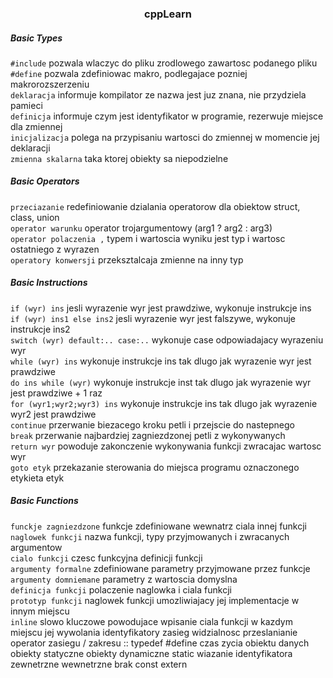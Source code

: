 <h3 align="center">cppLearn</h3>
<h5>Basic Types</h5>

`#include` pozwala wlaczyc do pliku zrodlowego zawartosc podanego pliku  
`#define` pozwala zdefiniowac makro, podlegajace pozniej makrorozszerzeniu  
`deklaracja` informuje kompilator ze nazwa jest juz znana, nie przydziela pamieci  
`definicja` informuje czym jest identyfikator w programie, rezerwuje miejsce dla zmiennej  
`inicjalizacja` polega na przypisaniu wartosci do zmiennej w momencie jej deklaracji  
`zmienna skalarna` taka ktorej obiekty sa niepodzielne

<h5>Basic Operators</h5>

`przeciazanie` redefiniowanie dzialania operatorow dla obiektow struct, class, union  
`operator warunku` operator trojargumentowy (arg1 ? arg2 : arg3)  
`operator polaczenia ,` typem i wartoscia wyniku jest typ i wartosc ostatniego z wyrazen  
`operatory konwersji` przeksztalcaja zmienne na inny typ

<h5>Basic Instructions</h5>

`if (wyr) ins` jesli wyrazenie wyr jest prawdziwe, wykonuje instrukcje ins  
`if (wyr) ins1 else ins2` jesli wyrazenie wyr jest falszywe, wykonuje instrukcje ins2  
`switch (wyr) default:.. case:..` wykonuje case odpowiadajacy wyrazeniu wyr  
`while (wyr) ins` wykonuje instrukcje ins tak dlugo jak wyrazenie wyr jest prawdziwe  
`do ins while (wyr)` wykonuje instrukcje inst tak dlugo jak wyrazenie wyr jest prawdziwe + 1 raz  
`for (wyr1;wyr2;wyr3) ins` wykonuje instrukcje ins tak dlugo jak wyrazenie wyr2 jest prawdziwe  
`continue` przerwanie biezacego kroku petli i przejscie do nastepnego  
`break` przerwanie najbardziej zagniezdzonej petli z wykonywanych  
`return wyr` powoduje zakonczenie wykonywania funkcji zwracajac wartosc wyr  
`goto etyk` przekazanie sterowania do miejsca programu oznaczonego etykieta etyk

<h5>Basic Functions</h5>

`funckje zagniezdzone` funkcje zdefiniowane wewnatrz ciala innej funkcji  
`naglowek funkcji` nazwa funkcji, typy przyjmowanych i zwracanych argumentow    
`cialo funkcji` czesc funkcyjna definicji funkcji  
`argumenty formalne` zdefiniowane parametry przyjmowane przez funkcje  
`argumenty domniemane` parametry z wartoscia domyslna  
`definicja funkcji` polaczenie naglowka i ciala funkcji  
`prototyp funkcji` naglowek funkcji umozliwiajacy jej implementacje w innym miejscu  
`inline` slowo kluczowe powodujace wpisanie ciala funkcji w kazdym miejscu jej wywolania
identyfikatory
zasieg
widzialnosc
przeslanianie
operator zasiegu / zakresu ::
typedef
#define
czas zycia obiektu danych
obiekty statyczne
obiekty dynamiczne
static
wiazanie identyfikatora
zewnetrzne
wewnetrzne
brak
const
extern